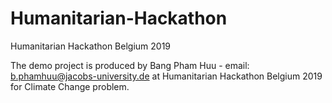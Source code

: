# Humanitarian-Hackathon
Humanitarian Hackathon Belgium 2019

The demo project is produced by Bang Pham Huu - email: b.phamhuu@jacobs-university.de at Humanitarian Hackathon Belgium 2019 for Climate Change problem.
